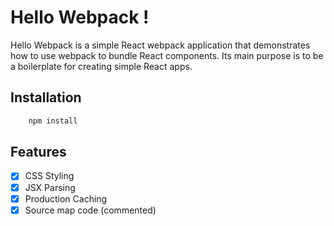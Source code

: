 # Hello Webpack !

Hello Webpack is a simple React webpack application that demonstrates how to use webpack to bundle React components. Its main purpose is to be a boilerplate for creating simple React apps.

## Installation
```bash
    npm install
```

## Features
- [x] CSS Styling
- [x] JSX Parsing
- [x] Production Caching
- [x] Source map code (commented)
